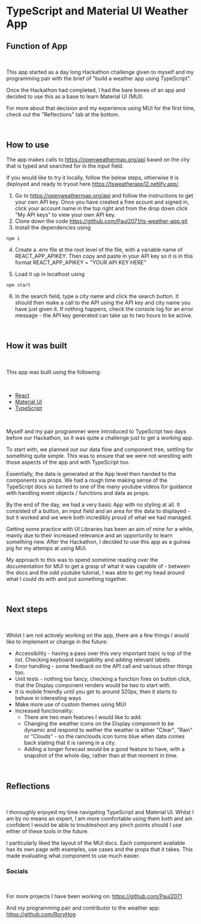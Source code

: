 # TypeScript and Material UI Weather App 

## **Function of App**

<br>

This app started as a day long Hackathon challenge given to myself and my programming pair with the brief of "build a weather app using TypeScript".

Once the Hackathon had completed, I had the bare bones of an app and decided to use this as a base to learn Material UI (MUI).

For more about that decision and my experience using MUI for the first time, check out the "Reflections" tab at the bottom.

<br>

## **How to use**

The app makes calls to https://openweathermap.org/api based on the city that is typed and searched for in the input field.

If you would like to try it locally, follow the below steps, otherwise it is deployed and ready to tryout here https://tsweatherapp12.netlify.app/.

1. Go to https://openweathermap.org/api and follow the instructions to get your own API key. Once you have created a free acount and signed in, click your account name in the top right and from the drop down click "My API keys" to view your own API key.
2. Clone down the code https://github.com/Paul2071/ts-weather-app.git
3. Install the dependencies using

```
npm i
```
4. Create a .env file at the root level of the file, with a variable name of REACT_APP_APIKEY. Then copy and paste in your API key so it is in this format REACT_APP_APIKEY = "YOUR API KEY HERE" 

5. Load it up in localhost using
```
npm start
```
6. In the search field, type a city name and click the search button. It should then make a call to the API using the API key and city name you have just given it.
If nothing happens, check the console log for an error message - the API key generated can take up to two hours to be active.
 
 <br>

## **How it was built**

<br>

This app was built using the following:

<br>

- [React](https://reactjs.org/)
- [Material UI](https://mui.com/)
- [TypeScript](https://www.typescriptlang.org/docs/)

<br>


Myself and my pair programmer were introduced to TypeScript two days before our Hackathon, so it was quite a challenge just to get a working app.

To start with, we planned out our data flow and component tree, settling for something quite simple. This was to ensure that we were not wrestling with those aspects of the app and with TypeScript too.

Essentially, the data is generated at the App level then handed to the components via props. We had a rough time making sense of the TypeScript docs so turned to one of the many youtube videos for guidance with handling event objects / functions and data as props.

By the end of the day, we had a very basic App with no styling at all. It consisted of a button, an input field and an area for the data to displayed - but it worked and we were both incredibly proud of what we had managed.

Getting some practice with UI Libraries has been an aim of mine for a while, mainly due to their increased relevance and an opportunity to learn something new. After the Hackathon, I decided to use this app as a guinea pig for my attemps at using MUI.

My approach to this was to spend sometime reading over the documentation for MUI to get a grasp of what it was capable of - between the docs and the odd youtube tutorial, I was able to get my head around what I could do with and put something together.

<br>

## **Next steps**

<br>

Whilst I am not actively working on the app, there are a few things I would like to implement or change in the future:

- Accessibility - having a pass over this very important topic is top of the list. Checking keyboard navigability and adding relevant labels.
- Error handling - some feedback on the API call and various other things too.
- Unit tests - nothing too fancy, checking a function fires on button click, that the Display component renders would be two to start with.
- It is mobile friendly until you get to around 320px, then it starts to behave in interesting ways
- Make more use of custom themes using MUI
- Increased functionality:
    - There are two main features I would like to add:
    - Changing the weather icons on the Display component to be dynamic and respond to wether the weather is either "Clear", "Rain" or "Clouds" - so the rainclouds icon turns blue when data comes back stating that it is raining in a city.
     - Adding a longer forecast would be a good feature to have, with a snapshot of the whole day, rather than at that moment in time.

<br>

## **Reflections**

<br>

I thoroughly enjoyed my time navigating TypeScript and Material UI. Whilst I am by no means an expert, I am more comfortable using them both and am confident I would be able to troubleshoot any pinch points should I use either of these tools in the future.

I particularly liked the layout of the MUI docs. Each component available has its own page with examples, use cases and the props that it takes. This made evaluating what component to use much easier.



### **Socials**
<br>

For more projects I have been working on: https://github.com/Paul2071



And my programming pair and contributor to the weather app: https://github.com/RoryHog

